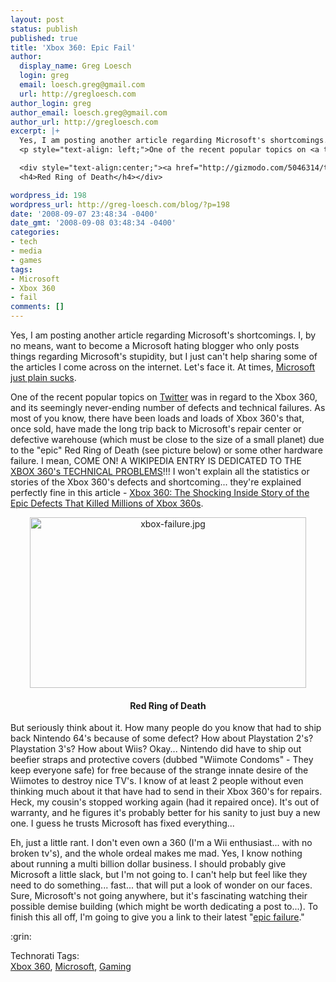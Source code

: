 ```yaml
---
layout: post
status: publish
published: true
title: 'Xbox 360: Epic Fail'
author:
  display_name: Greg Loesch
  login: greg
  email: loesch.greg@gmail.com
  url: http://gregloesch.com
author_login: greg
author_email: loesch.greg@gmail.com
author_url: http://gregloesch.com
excerpt: |+
  Yes, I am posting another article regarding Microsoft's shortcomings. I, by no means, want to become a Microsoft hating blogger who only posts things regarding Microsoft's stupidity, but I just can't help sharing some of the articles I come across on the internet. Let's face it. At times, <a title="Microsoft sucks" href="http://business.timesonline.co.uk/tol/business/industry_sectors/technology/article1529988.ece" target="_blank">Microsoft just plain sucks</a>.
  <p style="text-align: left;">One of the recent popular topics on <a title="Twitter" href="http://twitter.com" target="_blank">Twitter</a> was in regard to the Xbox 360, and its seemingly never-ending number of defects and technical failures. As most of you know, there have been loads and loads of Xbox 360's that, once sold, have made the long trip back to Microsoft's repair center or defective warehouse (which must be close to the size of a small planet) due to the "epic" Red Ring of Death (see picture below) or some other hardware failure. I mean, COME ON! A WIKIPEDIA ENTRY IS DEDICATED TO THE <a title="Wiki - Xbox 360 technical problems" href="http://en.wikipedia.org/wiki/Xbox_360_technical_problems" target="_blank">XBOX 360's TECHNICAL PROBLEMS</a>!!! I won't explain all the statistics or stories of the Xbox 360's defects and shortcoming... they're explained perfectly fine in this article - <a href="http://gizmodo.com/5046314/the-shocking-inside-story-of-the-epic-defects-that-killed-millions-of-xbox-360s">Xbox 360: The Shocking Inside Story of the Epic Defects That Killed Millions of Xbox 360s</a>.</p>

  <div style="text-align:center;"><a href="http://gizmodo.com/5046314/the-shocking-inside-story-of-the-epic-defects-that-killed-millions-of-xbox-360s" target="_blank"><img src="http://greg-loesch.com/blog/pics/2008/09/xbox-failure.jpg" alt="xbox-failure.jpg" border="0" width="442" height="273" /></a>
  <h4>Red Ring of Death</h4></div>

wordpress_id: 198
wordpress_url: http://greg-loesch.com/blog/?p=198
date: '2008-09-07 23:48:34 -0400'
date_gmt: '2008-09-08 03:48:34 -0400'
categories:
- tech
- media
- games
tags:
- Microsoft
- Xbox 360
- fail
comments: []
---
```

<p>Yes, I am posting another article regarding Microsoft's shortcomings. I, by no means, want to become a Microsoft hating blogger who only posts things regarding Microsoft's stupidity, but I just can't help sharing some of the articles I come across on the internet. Let's face it. At times, <a title="Microsoft sucks" href="http://business.timesonline.co.uk/tol/business/industry_sectors/technology/article1529988.ece" target="_blank">Microsoft just plain sucks</a>.</p>
<p style="text-align: left;">One of the recent popular topics on <a title="Twitter" href="http://twitter.com" target="_blank">Twitter</a> was in regard to the Xbox 360, and its seemingly never-ending number of defects and technical failures. As most of you know, there have been loads and loads of Xbox 360's that, once sold, have made the long trip back to Microsoft's repair center or defective warehouse (which must be close to the size of a small planet) due to the "epic" Red Ring of Death (see picture below) or some other hardware failure. I mean, COME ON! A WIKIPEDIA ENTRY IS DEDICATED TO THE <a title="Wiki - Xbox 360 technical problems" href="http://en.wikipedia.org/wiki/Xbox_360_technical_problems" target="_blank">XBOX 360's TECHNICAL PROBLEMS</a>!!! I won't explain all the statistics or stories of the Xbox 360's defects and shortcoming... they're explained perfectly fine in this article - <a href="http://gizmodo.com/5046314/the-shocking-inside-story-of-the-epic-defects-that-killed-millions-of-xbox-360s">Xbox 360: The Shocking Inside Story of the Epic Defects That Killed Millions of Xbox 360s</a>.</p>
<div style="text-align:center;"><a href="http://gizmodo.com/5046314/the-shocking-inside-story-of-the-epic-defects-that-killed-millions-of-xbox-360s" target="_blank"><img src="http://greg-loesch.com/blog/pics/2008/09/xbox-failure.jpg" alt="xbox-failure.jpg" border="0" width="442" height="273" /></a></p>
<h4>Red Ring of Death</h4>
</div>
<p><a id="more"></a><a id="more-198"></a>But seriously think about it. How many people do you know that had to ship back Nintendo 64's because of some defect? How about Playstation 2's? Playstation 3's? How about Wiis? Okay... Nintendo did have to ship out beefier straps and protective covers (dubbed "Wiimote Condoms" - They keep everyone safe) for free because of the strange innate desire of the Wiimotes to destroy nice TV's. I know of at least 2 people without even thinking much about it that have had to send in their Xbox 360's for repairs. Heck, my cousin's stopped working again (had it repaired once). It's out of warranty, and he figures it's probably better for his sanity to just buy a new one. I guess he trusts Microsoft has fixed everything...</p>
<p style="text-align: left;">Eh, just a little rant. I don't even own a 360 (I'm a Wii enthusiast... with no broken tv's), and the whole ordeal makes me mad. Yes, I know nothing about running a multi billion dollar business. I should probably give Microsoft a little slack, but I'm not going to. I can't help but feel like they need to do something... fast... that will put a look of wonder on our faces. Sure, Microsoft's not going anywhere, but it's fascinating watching their possible demise building (which might be worth dedicating a post to...). To finish this all off, I'm going to give you a link to their latest "<a title="Gates &amp; Seinfeild &amp; Microsoft = Fail" href="http://greg-loesch.com/blog/youtube-gates-seinfeld-commercial/" target="_self">epic failure</a>."</p>
<p style="text-align: left;">:grin:</p>
<p style="text-align: left;">
<p><!-- Technorati Tags Start --></p>
<p>Technorati Tags:<br />
<a href="http://technorati.com/tag/Xbox%20360" rel="tag">Xbox 360</a>, <a href="http://technorati.com/tag/Microsoft" rel="tag">Microsoft</a>, <a href="http://technorati.com/tag/Gaming" rel="tag">Gaming</a></p>
<p><!-- Technorati Tags End --></p>
